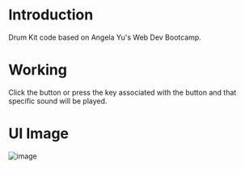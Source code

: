 # Introduction
Drum Kit code based on Angela Yu's Web Dev Bootcamp.
# Working
Click the button or press the key associated with the button and that specific sound will be played.
# UI Image
![image](https://user-images.githubusercontent.com/79386635/210846102-5bdcecf4-fe99-4835-8e8d-a72656dfe81b.png)
